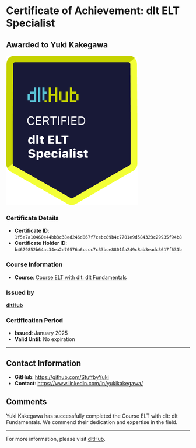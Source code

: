 
# Certificate of Achievement: dlt ELT Specialist

## Awarded to **Yuki Kakegawa**

![Course Image](../badges/dlt_ELT_specialist.png)

### Certificate Details
- **Certificate ID**: `1f5e7a10460e44bb3c38ed246d867f7cebc89b4c7701e9d584323c29935f94b8`
- **Certificate Holder ID**: `b4679852b64ac34ea2e70576a6cccc7c33bce8801fa249c8ab3eadc3617f631b`

### Course Information
- **Course**: [Course ELT with dlt: dlt Fundamentals](https://github.com/dlt-hub/dlthub-education/tree/main/courses/dlt_fundamentals_dec_2024)

### Issued by
[**dltHub**](https://dlthub.com/) 

### Certification Period
- **Issued**: January 2025
- **Valid Until**: No expiration

---

## Contact Information
- **GitHub**: https://github.com/StuffbyYuki
- **Contact**: https://www.linkedin.com/in/yukikakegawa/

## Comments
Yuki Kakegawa has successfully completed the Course ELT with dlt: dlt Fundamentals. We commend their dedication and expertise in the field.

---

For more information, please visit [dltHub](https://dlthub.com/).
    